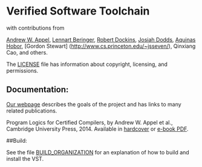 # Verified Software Toolchain

with contributions from

[Andrew W. Appel](http://www.cs.princeton.edu/~appel/), 
[Lennart Beringer](http://www.cs.princeton.edu/~eberinge/),
[Robert Dockins](http://rwd.rdockins.name/), 
[Josiah Dodds](http://www.cs.princeton.edu/~jdodds/), 
[Aquinas Hobor](http://www.comp.nus.edu.sg/~hobor/), 
[Gordon Stewart] (http://www.cs.princeton.edu/~jsseven/), 
Qinxiang Cao, and others.

The [LICENSE](LICENSE) file has information about copyright, licensing, and permissions.

## Documentation:

[Our webpage](http://vst.cs.princeton.edu) describes the goals of the project 
and has links to many related publications.

Program Logics for Certified Compilers, by Andrew W. Appel et al.,
Cambridge University Press, 2014.
Available in [hardcover](http://www.barnesandnoble.com/w/program-logics-for-certified-compilers-andrew-w-appel/1117300694) or [e-book PDF](http://www.ebooks.com/1642304/program-logics-for-certified-compilers/appel-andrew-w-dockins-robert-hobor-aquinas-bering/).

##Build:

See the file [BUILD_ORGANIZATION](BUILD_ORGANIZATION) for an explanation of how
to build and install the VST.



